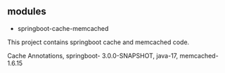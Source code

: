 ## modules
- springboot-cache-memcached

This project contains springboot cache and memcached code.

Cache Annotations, springboot- 3.0.0-SNAPSHOT, java-17, memcached- 1.6.15
